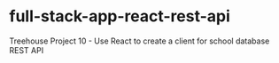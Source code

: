 # full-stack-app-react-rest-api
Treehouse Project 10 - Use React to create a client for school database REST API
